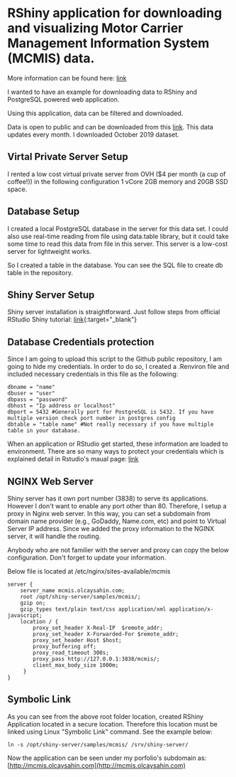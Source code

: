 # RShiny application for downloading and visualizing Motor Carrier Management Information System (MCMIS) data.

More information can be found here: [link](https://ask.fmcsa.dot.gov/app/mcmiscatalog/d_census_mcmis_doc)

I wanted to have an example for downloading data to RShiny and PostgreSQL powered web application.

Using this application, data can be filtered and downloaded.

Data is open to public and can be downloaded from this [link](https://ai.fmcsa.dot.gov/SMS/Tools/Downloads.aspx).
This data updates every month. I downloaded October 2019 dataset.

## Virtal Private Server Setup
I rented a low cost virtual private server from OVH ($4 per month (a cup of coffee!)) in the following configuration 1 vCore 2GB memory and 20GB SSD space.

## Database Setup
I created a local PostgreSQL database in the server for this data set. I could also use real-time reading from file using data.table library, but it could take some time to read this data from file in this server. This server is a low-cost server for lightweight works.

So I created a table in the database. You can see the SQL file to create db table in the repository.

## Shiny Server Setup
Shiny server installation is straightforward. Just follow steps from official RStudio Shiny tutorial: [link](https://rstudio.com/products/shiny/download-server/ubuntu/){:target="_blank"}

## Database Credentials protection
Since I am going to upload this script to the Github public repository, I am going to hide my credentials. In order to do so, I created a .Renviron file and included necessary credentials in this file as the following:
```
dbname = "name"
dbuser = "user"
dbpass = "password"
dbhost = "Ip address or localhost"
dbport = 5432 #Generally port for PostgreSQL is 5432. If you have multiple version check port number in postgres config
dbtable = "table name" #Not really necessary if you have multiple table in your database.
```
When an application or RStudio get started, these information are loaded to environment. There are so many ways to protect your credentials which is explained detail in Rstudio's maual page: [link](https://db.rstudio.com/best-practices/managing-credentials/)

## NGINX Web Server
Shiny server has it own port number (3838) to serve its applications. However I don't want to enable any port other than 80. Therefore, I setup a proxy in Nginx web server. In this way, you can set a subdomain from domain name provider (e.g., GoDaddy, Name.com, etc) and point to Virtual Server IP address. Since we added the proxy information to the NGINX server, it will handle the routing.

Anybody who are not familier with the server and proxy can copy the below configuration. Don't forget to update your information.

Below file is located at /etc/nginx/sites-available/mcmis

```
server {
    server_name mcmis.olcaysahin.com;
    root /opt/shiny-server/samples/mcmis/;
    gzip on;
    gzip_types text/plain text/css application/xml application/x-javascript;
    location / {
        proxy_set_header X-Real-IP  $remote_addr;
        proxy_set_header X-Forwarded-For $remote_addr;
        proxy_set_header Host $host;
        proxy_buffering off;
        proxy_read_timeout 300s;
        proxy_pass http://127.0.0.1:3838/mcmis/;
        client_max_body_size 1000m;
     }
}
```

## Symbolic Link
As you can see from the above root folder location, created RShiny Application located in a secure location. Therefore this location must be linked using Linux "Symbolic Link" command. See the example below:
```
ln -s /opt/shiny-server/samples/mcmis/ /srv/shiny-server/
```

Now the application can be seen under my porfolio's subdomain as: [http://mcmis.olcaysahin.com](http://mcmis.olcaysahin.com)
